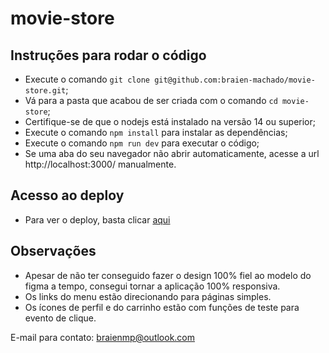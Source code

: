 # movie-store

## Instruções para rodar o código

- Execute o comando `git clone git@github.com:braien-machado/movie-store.git`;
- Vá para a pasta que acabou de ser criada com o comando `cd movie-store`;
- Certifique-se de que o nodejs está instalado na versão 14 ou superior;
- Execute o comando `npm install` para instalar as dependências;
- Execute o comando `npm run dev` para executar o código;
- Se uma aba do seu navegador não abrir automaticamente, acesse a url http://localhost:3000/ manualmente.

## Acesso ao deploy
- Para ver o deploy, basta clicar [aqui](https://allmoviesstore.vercel.app/)

## Observações
- Apesar de não ter conseguido fazer o design 100% fiel ao modelo do figma a tempo, consegui tornar a aplicação 100% responsiva.
- Os links do menu estão direcionando para páginas simples.
- Os ícones de perfil e do carrinho estão com funções de teste para evento de clique.

E-mail para contato: braienmp@outlook.com
